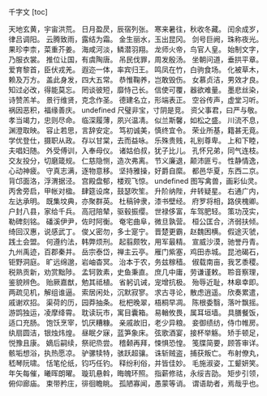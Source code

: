 千字文
[toc]

天地玄黄，宇宙洪荒。
日月盈昃，辰宿列张。
寒来暑往，秋收冬藏。
闰余成岁，律吕调阳。
云腾致雨，露结为霜。
金生丽水，玉出昆冈。
剑号巨阙，珠称夜光。
果珍李柰，菜重芥姜。
海咸河淡，鳞潜羽翔。
龙师火帝，鸟官人皇。
始制文字，乃服衣裳。
推位让国，有虞陶唐。
吊民伐罪，周发殷汤。
坐朝问道，垂拱平章。
爱育黎首，臣伏戎羌。
遐迩一体，率宾归王。
鸣凤在竹，白驹食场。
化被草木，赖及万方。
盖此身发，四大五常。
恭惟鞠养，岂敢毁伤。
女慕贞洁，男效才良。
知过必改，得能莫忘。
罔谈彼短，靡恃己长。
信使可覆，器欲难量。
墨悲丝染，诗赞羔羊。
景行维贤，克念作圣。
德建名立，形端表正。
空谷传声，虚堂习听。
祸因恶积，福缘善庆。
undefined
尺璧非宝，寸阴是竞。
资父事君，曰严与敬。
孝当竭力，忠则尽命。
临深履薄，夙兴温凊。
似兰斯馨，如松之盛。
川流不息，渊澄取映。
容止若思，言辞安定。
笃初诚美，慎终宜令。
荣业所基，籍甚无竟。
学优登仕，摄职从政。
存以甘棠，去而益咏。
乐殊贵贱，礼别尊卑。
上和下睦，夫唱妇随。
外受傅训，入奉母仪。
诸姑伯叔，犹子比儿。
孔怀兄弟，同气连枝。
交友投分，切磨箴规。
仁慈隐恻，造次弗离。
节义廉退，颠沛匪亏。
性静情逸，心动神疲。
守真志满，逐物意移。
坚持雅操，好爵自縻。
都邑华夏，东西二京。
背邙面洛，浮渭据泾。
宫殿盘郁，楼观飞惊。
undefined
图写禽兽，画彩仙灵。
丙舍旁启，甲帐对楹。
肆筵设席，鼓瑟吹笙。
升阶纳陛，弁转疑星。
右通广内，左达承明。
既集坟典，亦聚群英。
杜稿钟隶，漆书壁经。
府罗将相，路侠槐卿。
户封八县，家给千兵。
高冠陪辇，驱毂振缨。
世禄侈富，车驾肥轻。
策功茂实，勒碑刻铭。
磻溪伊尹，佐时阿衡。
奄宅曲阜，微旦孰营。
桓公匡合，济弱扶倾。
绮回汉惠，说感武丁。
俊乂密勿，多士寔宁。
晋楚更霸，赵魏困横。
假途灭虢，践土会盟。
何遵约法，韩弊烦刑。
起翦颇牧，用军最精。
宣威沙漠，驰誉丹青。
九州禹迹，百郡秦并。
岳宗泰岱，禅主云亭。
雁门紫塞，鸡田赤城。
昆池碣石，钜野洞庭。
旷远绵邈，岩岫杳冥。
治本于农，务兹稼穑。
俶载南亩，我艺黍稷。
税熟贡新，劝赏黜陟。
孟轲敦素，史鱼秉直。
庶几中庸，劳谦谨敕。
聆音察理，鉴貌辨色。
贻厥嘉猷，勉其祗植。
省躬讥诫，宠增抗极。
殆辱近耻，林皋幸即。
两疏见机，解组谁逼。
索居闲处，沉默寂寥。
求古寻论，散虑逍遥。
欣奏累遣，戚谢欢招。
渠荷的历，园莽抽条。
枇杷晚翠，梧桐早凋。
陈根委翳，落叶飘摇。
游鹍独运，凌摩绛霄。
耽读玩市，寓目囊箱。
易輶攸畏，属耳垣墙。
具膳餐饭，适口充肠。
饱饫烹宰，饥厌糟糠。
亲戚故旧，老少异粮。
妾御绩纺，侍巾帷房。
纨扇圆洁，银烛炜煌。
昼眠夕寐，蓝笋象床。
弦歌酒宴，接杯举觞。
矫手顿足，悦豫且康。
嫡后嗣续，祭祀烝尝。
稽颡再拜，悚惧恐惶。
笺牒简要，顾答审详。
骸垢想浴，执热愿凉。
驴骡犊特，骇跃超骧。
诛斩贼盗，捕获叛亡。
布射僚丸，嵇琴阮啸。
恬笔伦纸，钧巧任钓。
释纷利俗，并皆佳妙。
毛施淑姿，工颦妍笑。
年矢每催，曦晖朗曜。
璇玑悬斡，晦魄环照。
指薪修祜，永绥吉劭。
矩步引领，俯仰廊庙。
束带矜庄，徘徊瞻眺。
孤陋寡闻，愚蒙等诮。
谓语助者，焉哉乎也。
